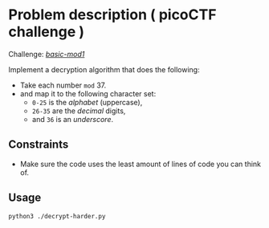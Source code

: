 # Problem description ( picoCTF challenge )

Challenge: [_basic-mod1_](https://play.picoctf.org/practice?bookmarked=0&page=1&search=basic-mod1)

Implement a decryption algorithm that does the following:

- Take each number `mod` 37.
- and map it to the following character set:
  - `0-25` is the _alphabet_ (uppercase),
  - `26-35` are the _decimal_ digits,
  - and `36` is an _underscore_.

## Constraints

- Make sure the code uses the least amount of lines of code you can think of.

## Usage

```sh
python3 ./decrypt-harder.py
```
